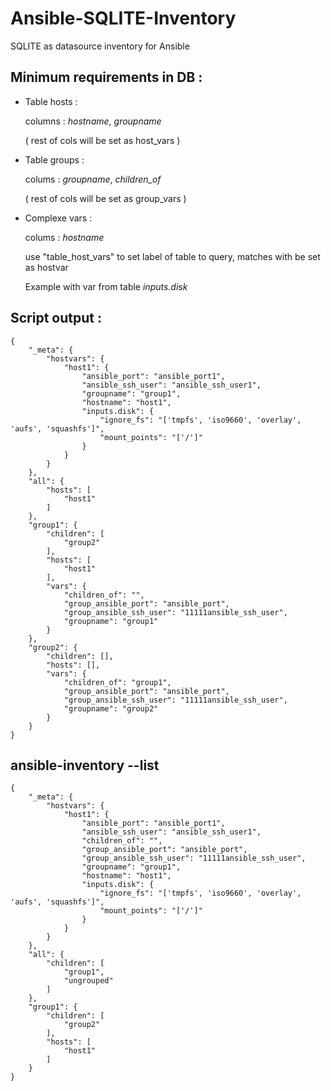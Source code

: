 # Ansible-SQLITE-Inventory
SQLITE as datasource inventory for Ansible

## Minimum requirements in DB :

- Table hosts : 

  columns : *hostname*, *groupname*
  
  ( rest of cols will be set as host_vars )
  
  
- Table groups :

  colums : *groupname*, *children_of*
  
  ( rest of cols will be set as group_vars )
  
  
- Complexe vars :

  colums : *hostname*
  
  use "table_host_vars" to set label of table to query, matches with be set as hostvar
   
  Example with var from table *inputs.disk*

## Script output :

```
{
    "_meta": {
        "hostvars": {
            "host1": {
                "ansible_port": "ansible_port1",
                "ansible_ssh_user": "ansible_ssh_user1",
                "groupname": "group1",
                "hostname": "host1",
                "inputs.disk": {
                    "ignore_fs": "['tmpfs', 'iso9660', 'overlay', 'aufs', 'squashfs']",
                    "mount_points": "['/']"
                }
            }
        }
    },
    "all": {
        "hosts": [
            "host1"
        ]
    },
    "group1": {
        "children": [
            "group2"
        ],
        "hosts": [
            "host1"
        ],
        "vars": {
            "children_of": "",
            "group_ansible_port": "ansible_port",
            "group_ansible_ssh_user": "11111ansible_ssh_user",
            "groupname": "group1"
        }
    },
    "group2": {
        "children": [],
        "hosts": [],
        "vars": {
            "children_of": "group1",
            "group_ansible_port": "ansible_port",
            "group_ansible_ssh_user": "11111ansible_ssh_user",
            "groupname": "group2"
        }
    }
}
```

## ansible-inventory --list

```
{
    "_meta": {
        "hostvars": {
            "host1": {
                "ansible_port": "ansible_port1",
                "ansible_ssh_user": "ansible_ssh_user1",
                "children_of": "",
                "group_ansible_port": "ansible_port",
                "group_ansible_ssh_user": "11111ansible_ssh_user",
                "groupname": "group1",
                "hostname": "host1",
                "inputs.disk": {
                    "ignore_fs": "['tmpfs', 'iso9660', 'overlay', 'aufs', 'squashfs']",
                    "mount_points": "['/']"
                }
            }
        }
    },
    "all": {
        "children": [
            "group1",
            "ungrouped"
        ]
    },
    "group1": {
        "children": [
            "group2"
        ],
        "hosts": [
            "host1"
        ]
    }
}
```


